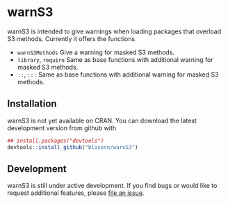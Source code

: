 warnS3
======

warnS3 is intended to give warnings when loading packages that overload S3 methods. Currently it offers the functions

-   `warnS3Methods` Give a warning for masked S3 methods.
-   `library`, `require` Same as base functions with additional warning for masked S3 methods.
-   `::`, `:::` Same as base functions with additional warning for masked S3 methods.

Installation
------------

warnS3 is not yet available on CRAN. You can download the latest development version from github with

``` r
## install.packages("devtools")
devtools::install_github("blasern/warnS3")
```

Development
-----------

warnS3 is still under active development. If you find bugs or would like to request additional features, please [file an issue](https://github.com/blasern/warnS3/issues).
